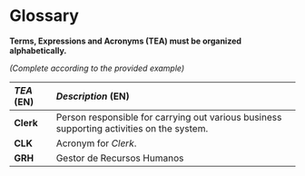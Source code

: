 # Glossary

**Terms, Expressions and Acronyms (TEA) must be organized alphabetically.**

_(Complete according to the provided example)_

| **_TEA_** (EN) | **_Description_** (EN)                                                                    |                                       
|:---------------|:------------------------------------------------------------------------------------------|
| **Clerk**      | Person responsible for carrying out various business supporting activities on the system. |
| **CLK**        | Acronym for _Clerk_.                                                                      |
| **GRH**        | Gestor de Recursos Humanos                                                                |








